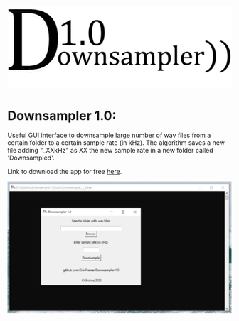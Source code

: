 ![Downsampler](logo_readme.png)
# Downsampler 1.0:
Useful GUI interface to downsample large number of wav files from a certain folder to a certain sample rate (in kHz). The algorithm saves a new file adding "_XXkHz" as XX the new sample rate in a new folder called 'Downsampled'.

Link to download the app for free [here]([https://www.sciencedirect.com/science/article/pii/S1574954123003205?fbclid=IwAR2F0zItU-iGXEkvNsViXPQSNxx2syiVQ13GCyt5kHBu58_PREEpgDeyHgo](https://drive.google.com/drive/folders/1fLrQGj4HPGcj-pr-LQZjMInBLl1F-g5t?usp=sharing)https://drive.google.com/drive/folders/1fLrQGj4HPGcj-pr-LQZjMInBLl1F-g5t?usp=sharing).

![Interface](Interface.JPG)
